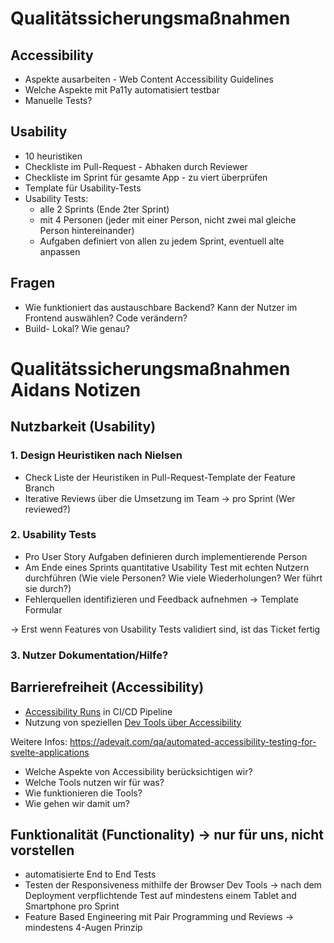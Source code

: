 # Qualitätssicherungsmaßnahmen 

## Accessibility
- Aspekte ausarbeiten - Web Content Accessibility Guidelines
- Welche Aspekte mit Pa11y automatisiert testbar 
- Manuelle Tests?

## Usability 
- 10 heuristiken
- Checkliste im Pull-Request - Abhaken durch Reviewer
- Checkliste im Sprint für gesamte App - zu viert überprüfen
- Template für Usability-Tests
- Usability Tests: 
	- alle 2 Sprints (Ende 2ter Sprint)
	- mit 4 Personen (jeder mit einer Person, nicht zwei mal gleiche Person hintereinander)
	- Aufgaben definiert von allen zu jedem Sprint, eventuell alte anpassen


## Fragen 
- Wie funktioniert das austauschbare Backend? Kann der Nutzer im Frontend auswählen? Code verändern?
- Build- Lokal? Wie genau?



# Qualitätssicherungsmaßnahmen Aidans Notizen

## Nutzbarkeit (Usability)

### 1. Design Heuristiken nach Nielsen

- Check Liste der Heuristiken in Pull-Request-Template der Feature Branch
- Iterative Reviews über die Umsetzung im Team -> pro Sprint (Wer reviewed?)

### 2. Usability Tests

- Pro User Story Aufgaben definieren durch implementierende Person
- Am Ende eines Sprints quantitative Usability Test mit echten Nutzern durchführen (Wie viele Personen? Wie viele Wiederholungen? Wer führt sie durch?)
- Fehlerquellen identifizieren und Feedback aufnehmen -> Template Formular

-> Erst wenn Features von Usability Tests validiert sind, ist das Ticket fertig

### 3. Nutzer Dokumentation/Hilfe?

## Barrierefreiheit (Accessibility)

- [Accessibility Runs](https://docs.gitlab.com/ee/ci/testing/accessibility_testing.html) in CI/CD Pipeline
- Nutzung von speziellen [Dev Tools über Accessibility](https://chromewebstore.google.com/detail/axe-devtools-web-accessib/lhdoppojpmngadmnindnejefpokejbdd?pli=1)

Weitere Infos: https://adevait.com/qa/automated-accessibility-testing-for-svelte-applications

- Welche Aspekte von Accessibility berücksichtigen wir?
- Welche Tools nutzen wir für was?
- Wie funktionieren die Tools?
- Wie gehen wir damit um?

## Funktionalität (Functionality) -> nur für uns, nicht vorstellen

- automatisierte End to End Tests
- Testen der Responsiveness mithilfe der Browser Dev Tools -> nach dem Deployment verpflichtende Test auf mindestens einem Tablet and Smartphone pro Sprint
- Feature Based Engineering mit Pair Programming und Reviews -> mindestens 4-Augen Prinzip
